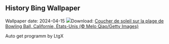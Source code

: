 ## History Bing Wallpaper
Wallpaper date: 2024-04-15
![](https://www.bing.com/th?id=OHR.BowlingBallCali_FR-CA3180115250_UHD.jpg&w=1000)Download: [Coucher de soleil sur la plage de Bowling Ball, Californie, États-Unis (© Melo Qiao/Getty Images)](https://www.bing.com/th?id=OHR.BowlingBallCali_FR-CA3180115250_UHD.jpg)

Auto get programm by LtgX
